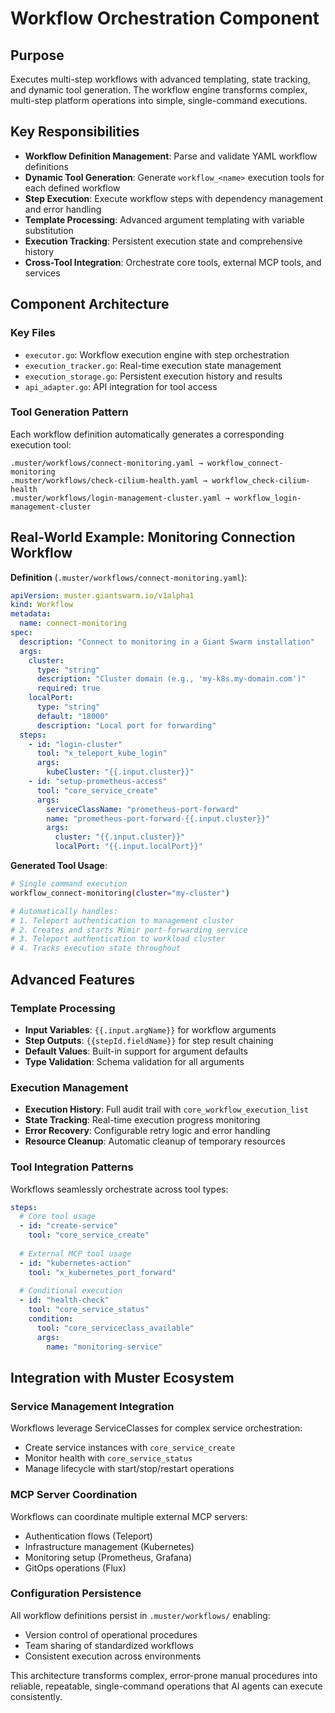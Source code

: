 # Workflow Orchestration Component

## Purpose
Executes multi-step workflows with advanced templating, state tracking, and dynamic tool generation. The workflow engine transforms complex, multi-step platform operations into simple, single-command executions.

## Key Responsibilities
- **Workflow Definition Management**: Parse and validate YAML workflow definitions
- **Dynamic Tool Generation**: Generate `workflow_<name>` execution tools for each defined workflow
- **Step Execution**: Execute workflow steps with dependency management and error handling
- **Template Processing**: Advanced argument templating with variable substitution
- **Execution Tracking**: Persistent execution state and comprehensive history
- **Cross-Tool Integration**: Orchestrate core tools, external MCP tools, and services

## Component Architecture

### Key Files
- `executor.go`: Workflow execution engine with step orchestration
- `execution_tracker.go`: Real-time execution state management
- `execution_storage.go`: Persistent execution history and results
- `api_adapter.go`: API integration for tool access

### Tool Generation Pattern
Each workflow definition automatically generates a corresponding execution tool:

```
.muster/workflows/connect-monitoring.yaml → workflow_connect-monitoring
.muster/workflows/check-cilium-health.yaml → workflow_check-cilium-health
.muster/workflows/login-management-cluster.yaml → workflow_login-management-cluster
```

## Real-World Example: Monitoring Connection Workflow

**Definition** (`.muster/workflows/connect-monitoring.yaml`):
```yaml
apiVersion: muster.giantswarm.io/v1alpha1
kind: Workflow
metadata:
  name: connect-monitoring
spec:
  description: "Connect to monitoring in a Giant Swarm installation"
  args:
    cluster:
      type: "string"
      description: "Cluster domain (e.g., 'my-k8s.my-domain.com')"
      required: true
    localPort:
      type: "string"
      default: "18000"
      description: "Local port for forwarding"
  steps:
    - id: "login-cluster"
      tool: "x_teleport_kube_login"
      args:
        kubeCluster: "{{.input.cluster}}"
    - id: "setup-prometheus-access"
      tool: "core_service_create"
      args:
        serviceClassName: "prometheus-port-forward"
        name: "prometheus-port-forward-{{.input.cluster}}"
        args:
          cluster: "{{.input.cluster}}"
          localPort: "{{.input.localPort}}"
```

**Generated Tool Usage**:
```bash
# Single command execution
workflow_connect-monitoring(cluster="my-cluster")

# Automatically handles:
# 1. Teleport authentication to management cluster
# 2. Creates and starts Mimir port-forwarding service
# 3. Teleport authentication to workload cluster
# 4. Tracks execution state throughout
```

## Advanced Features

### **Template Processing**
- **Input Variables**: `{{.input.argName}}` for workflow arguments
- **Step Outputs**: `{{stepId.fieldName}}` for step result chaining
- **Default Values**: Built-in support for argument defaults
- **Type Validation**: Schema validation for all arguments

### **Execution Management**
- **Execution History**: Full audit trail with `core_workflow_execution_list`
- **State Tracking**: Real-time execution progress monitoring
- **Error Recovery**: Configurable retry logic and error handling
- **Resource Cleanup**: Automatic cleanup of temporary resources

### **Tool Integration Patterns**
Workflows seamlessly orchestrate across tool types:

```yaml
steps:
  # Core tool usage
  - id: "create-service"
    tool: "core_service_create"
    
  # External MCP tool usage  
  - id: "kubernetes-action"
    tool: "x_kubernetes_port_forward"
    
  # Conditional execution
  - id: "health-check"
    tool: "core_service_status"
    condition:
      tool: "core_serviceclass_available"
      args:
        name: "monitoring-service"
```

## Integration with Muster Ecosystem

### **Service Management Integration**
Workflows leverage ServiceClasses for complex service orchestration:
- Create service instances with `core_service_create`
- Monitor health with `core_service_status`
- Manage lifecycle with start/stop/restart operations

### **MCP Server Coordination**
Workflows can coordinate multiple external MCP servers:
- Authentication flows (Teleport)
- Infrastructure management (Kubernetes)
- Monitoring setup (Prometheus, Grafana)
- GitOps operations (Flux)

### **Configuration Persistence**
All workflow definitions persist in `.muster/workflows/` enabling:
- Version control of operational procedures
- Team sharing of standardized workflows
- Consistent execution across environments

This architecture transforms complex, error-prone manual procedures into reliable, repeatable, single-command operations that AI agents can execute consistently. 